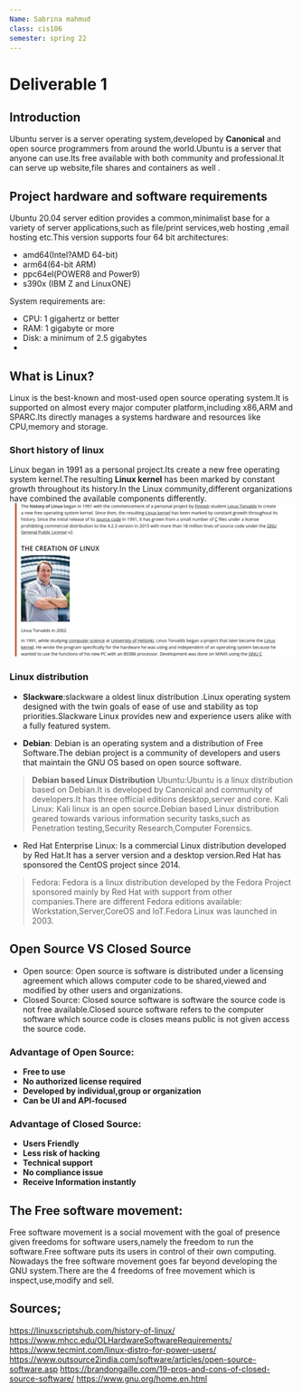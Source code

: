 ```yaml
---
Name: Sabrina mahmud
class: cis106
semester: spring 22
---
```

# Deliverable 1

## Introduction
Ubuntu server is a server operating system,developed by **Canonical** and open source programmers from around the world.Ubuntu is a server that anyone can use.Its free available with both community and professional.It can serve up website,file shares and containers as well .

## Project hardware and software requirements
Ubuntu 20.04 server edition provides a common,minimalist base for a variety of server applications,such as file/print services,web hosting ,email hosting etc.This version supports four 64 bit architectures:
* amd64(Intel?AMD 64-bit)
* arm64(64-bit ARM)
* ppc64el(POWER8 and Power9)
* s390x (IBM Z and LinuxONE)
  
System requirements are:
* CPU: 1 gigahertz or better
* RAM: 1 gigabyte or more
* Disk: a minimum of 2.5 gigabytes
* 
## What is Linux?
Linux is the best-known and most-used open source operating system.It is supported on almost every major computer platform,including x86,ARM and SPARC.Its directly manages a systems hardware and resources like CPU,memory and storage.

### Short history of linux
Linux began in 1991 as a personal project.Its create a new free operating system kernel.The resulting **Linux kernel** has been marked by constant growth throughout its history.In the Linux community,different organizations have combined the available components differently.
![del](Deliverable1.png)

### Linux distribution
* **Slackware**:slackware a oldest linux distribution .Linux operating system designed with the twin goals of ease of use and stability as top priorities.Slackware Linux provides new and experience users alike with a fully featured system.

* **Debian**: Debian is an operating system and a distribution of Free Software.The debian project is a community of developers and users that maintain the GNU OS based on open source software.
  
> **Debian based Linux Distribution**
> Ubuntu:Ubuntu is a linux distribution based on Debian.It is developed by Canonical and community of developers.It has three official editions desktop,server and core.
> Kali Linux: Kali linux is an open source.Debian based Linux distribution geared towards various information security tasks,such as Penetration testing,Security Research,Computer Forensics.

* Red Hat Enterprise Linux: Is a commercial Linux distribution developed by Red Hat.It has a server version and a desktop version.Red Hat has sponsored the CentOS project since 2014.

>Fedora: Fedora is a linux distribution developed by the Fedora Project sponsored mainly by Red Hat with support from other companies.There are different Fedora editions available: Workstation,Server,CoreOS and loT.Fedora Linux was launched in 2003.

## Open Source VS Closed Source
* Open source: Open source is software  is distributed under a licensing agreement which allows computer code to be shared,viewed and modified by other users and organizations.
* Closed Source: Closed source software is software the source code is not free available.Closed source software refers to the computer software which source code is closes means public is not given access the source code.
  
### Advantage of Open Source:
* **Free to use**
* **No authorized license required**
* **Developed by individual,group or organization**
* **Can be UI and API-focused**

### Advantage of Closed Source:
* **Users Friendly**
* **Less risk of hacking**
* **Technical support**
* **No compliance issue**
* **Receive Information instantly**
  

## The Free software movement:
Free software movement is a social movement with the goal of presence given freedoms for software users,namely the freedom to run the software.Free software puts its users in control of their own computing. Nowadays the free software movement goes far beyond developing the GNU system.There are the 4 freedoms of free movement which is inspect,use,modify and sell.

## Sources;
https://linuxscriptshub.com/history-of-linux/
https://www.mhcc.edu/OLHardwareSoftwareRequirements/
https://www.tecmint.com/linux-distro-for-power-users/
https://www.outsource2india.com/software/articles/open-source-software.asp
https://brandongaille.com/19-pros-and-cons-of-closed-source-software/
https://www.gnu.org/home.en.html
